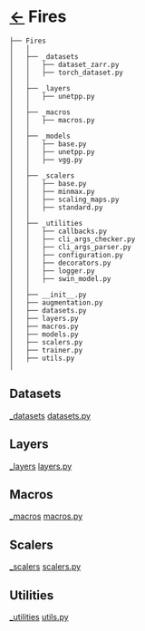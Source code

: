 # [&larr;](../README.md) Fires



    ├── Fires
    │   │
    │   ├── _datasets
    │   │   ├── dataset_zarr.py
    │   │   ├── torch_dataset.py
    │   │
    │   ├── _layers
    │   │   ├── unetpp.py
    │   │
    │   ├── _macros
    │   │   ├── macros.py
    │   │
    │   ├── _models
    │   │   ├── base.py
    │   │   ├── unetpp.py
    │   │   ├── vgg.py
    │   │
    │   ├── _scalers
    │   │   ├── base.py
    │   │   ├── minmax.py
    │   │   ├── scaling_maps.py
    │   │   ├── standard.py
    │   │
    │   ├── _utilities
    │   │   ├── callbacks.py
    │   │   ├── cli_args_checker.py
    │   │   ├── cli_args_parser.py
    │   │   ├── configuration.py
    │   │   ├── decorators.py
    │   │   ├── logger.py
    │   │   ├── swin_model.py
    │   │
    │   ├── __init__.py
    │   ├── augmentation.py
    │   ├── datasets.py
    │   ├── layers.py
    │   ├── macros.py
    │   ├── models.py
    │   ├── scalers.py
    │   ├── trainer.py
    │   ├── utils.py
    │

## Datasets

[_datasets](../Fires/_datasets/)
[datasets.py](../Fires/datasets.py)

## Layers

[_layers](../Fires/_layers/)
[layers.py](../Fires/layers.py)

## Macros
[_macros](../Fires/_macros/)
[macros.py](../Fires/macros.py)

## Scalers
[_scalers](../Fires/_scalers/)
[scalers.py](../Fires/scalers.py)

## Utilities
[_utilities](../Fires/_utilities/)
[utils.py](../Fires/utils.py)